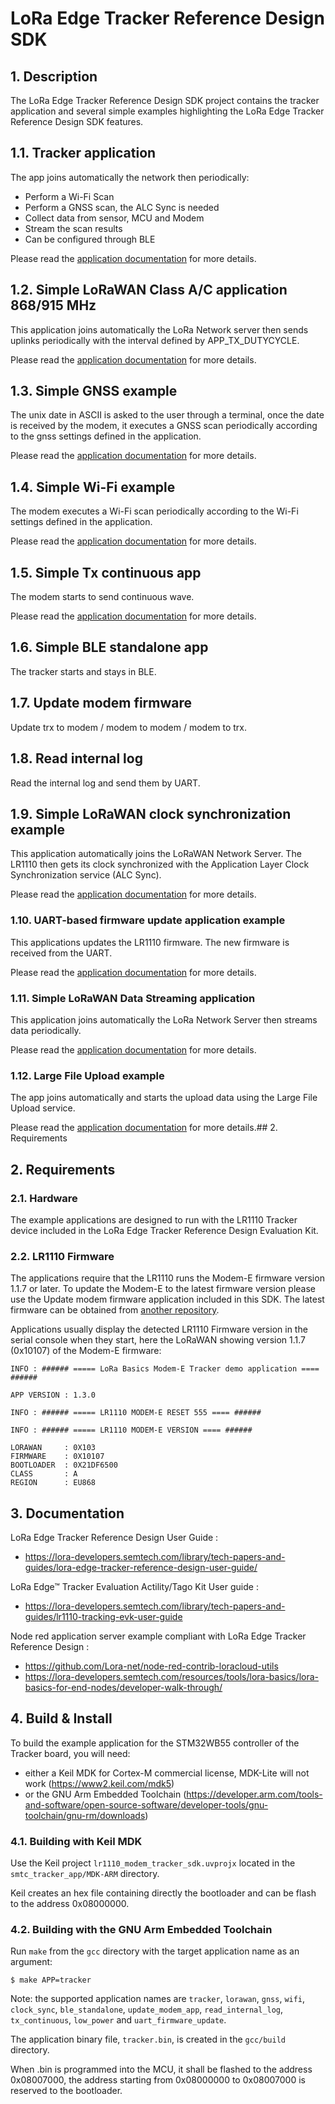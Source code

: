# LoRa Edge Tracker Reference Design SDK

## 1. Description

The LoRa Edge Tracker Reference Design SDK project contains the tracker application and several simple examples highlighting the LoRa Edge Tracker Reference Design SDK features.

## 1.1. Tracker application

The app joins automatically the network then periodically:
- Perform a Wi-Fi Scan
- Perform a GNSS scan, the ALC Sync is needed
- Collect data from sensor, MCU and Modem
- Stream the scan results	
- Can be configured through BLE

Please read the [application documentation](doc/apps.Tracker.md) for more details.

## 1.2. Simple LoRaWAN Class A/C application 868/915 MHz

This application  joins automatically the LoRa Network server then sends uplinks periodically with the interval defined by APP_TX_DUTYCYCLE.

Please read the [application documentation](doc/apps.LoRaWAN.md) for more details.

## 1.3. Simple GNSS example

The unix date in ASCII is asked to the user through a terminal, once the date is received by the modem, it executes a GNSS scan periodically according to the gnss settings defined in the application.

Please read the [application documentation](doc/apps.gnss_test.md) for more details.


## 1.4. Simple Wi-Fi example

The modem executes a Wi-Fi scan periodically according to the Wi-Fi settings defined in the application.

Please read the [application documentation](doc/apps.wifi_test.md) for more details.

## 1.5. Simple Tx continuous app

The modem starts to send continuous wave.

Please read the [application documentation](doc/apps.tx_continuous.md) for more details.

## 1.6. Simple BLE standalone app

The tracker starts and stays in BLE.

## 1.7. Update modem firmware

Update trx to modem / modem to modem / modem to trx.

## 1.8. Read internal log

Read the internal log and send them by UART.

## 1.9. Simple LoRaWAN clock synchronization example

This application automatically joins the LoRaWAN Network Server. The LR1110 then gets its clock synchronized with the Application Layer Clock Synchronization service (ALC Sync).

Please read the [application documentation](doc/apps.clock_sync.md) for more details.

### 1.10. UART-based firmware update application example

This applications updates the LR1110 firmware. The new firmware is received from the UART.

Please read the [application documentation](doc/apps.uart_firmware_update.md) for more details.

### 1.11. Simple LoRaWAN Data Streaming application

This application joins automatically the LoRa Network Server then streams data periodically.

Please read the [application documentation](doc/apps.stream.md) for more details.

### 1.12. Large File Upload example

The app joins automatically and starts the upload data using the Large File Upload service.

Please read the [application documentation](doc/apps.large_file_upload.md) for more details.## 2. Requirements

## 2. Requirements

### 2.1. Hardware

The example applications are designed to run with the LR1110 Tracker device included in the LoRa Edge Tracker Reference Design Evaluation Kit.

### 2.2. LR1110 Firmware

The applications require that the LR1110 runs the Modem-E firmware version 1.1.7 or later. To update the Modem-E to the latest firmware version please use the Update modem firmware application included in this SDK. The latest firmware can be obtained from [another repository](https://github.com/Lora-net/radio_firmware_images/tree/master/lr1110).

Applications usually display the detected LR1110 Firmware version in the serial console when they start, here the LoRaWAN showing version 1.1.7 (0x10107) of the Modem-E firmware:

```
INFO : ###### ===== LoRa Basics Modem-E Tracker demo application ==== ######

APP VERSION : 1.3.0

INFO : ###### ===== LR1110 MODEM-E RESET 555 ==== ######

INFO : ###### ===== LR1110 MODEM-E VERSION ==== ######

LORAWAN     : 0X103
FIRMWARE    : 0X10107
BOOTLOADER  : 0X21DF6500
CLASS       : A
REGION      : EU868
```

## 3. Documentation

LoRa Edge Tracker Reference Design User Guide :
- https://lora-developers.semtech.com/library/tech-papers-and-guides/lora-edge-tracker-reference-design-user-guide/

LoRa Edge™ Tracker Evaluation Actility/Tago Kit User guide :
- https://lora-developers.semtech.com/library/tech-papers-and-guides/lr1110-tracking-evk-user-guide

Node red application server example compliant with LoRa Edge Tracker Reference Design :
- https://github.com/Lora-net/node-red-contrib-loracloud-utils
- https://lora-developers.semtech.com/resources/tools/lora-basics/lora-basics-for-end-nodes/developer-walk-through/

## 4. Build & Install

To build the example application for the STM32WB55 controller of the Tracker board, you will need:

* either a Keil MDK for Cortex-M commercial license, MDK-Lite will not work (https://www2.keil.com/mdk5)
* or the GNU Arm Embedded Toolchain (https://developer.arm.com/tools-and-software/open-source-software/developer-tools/gnu-toolchain/gnu-rm/downloads)

### 4.1. Building with Keil MDK

Use the Keil project  `lr1110_modem_tracker_sdk.uvprojx` located in the `smtc_tracker_app/MDK-ARM` directory.

Keil creates an hex file containing directly the bootloader and can be flash to the address 0x08000000.

### 4.2. Building with the GNU Arm Embedded Toolchain

Run `make` from the `gcc` directory with the target application name as an argument:

```
$ make APP=tracker
```

Note: the supported application names are `tracker`, `lorawan`, `gnss`, `wifi`, `clock_sync`, `ble_standalone`, `update_modem_app`, `read_internal_log`, `tx_continuous`, `low_power` and `uart_firmware_update`.

The application binary file, `tracker.bin`, is created in the `gcc/build` directory.

When .bin is programmed into the MCU, it shall be flashed to the address 0x08007000, the address starting from 0x08000000 to 0x08007000 is reserved to the bootloader.

